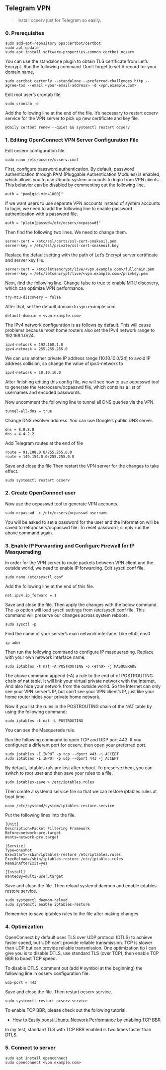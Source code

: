 ## Telegram VPN
> Install ocserv just for Telegram so easily.

### 0. Prerequisites

```
sudo add-apt-repository ppa:certbot/certbot
sudo apt update
sudo apt install software-properties-common certbot ocserv
```

You can use the standalone plugin to obtain TLS certificate from Let’s Encrypt. Run the following command. Don’t forget to set A record for your domain name.

```
sudo certbot certonly --standalone --preferred-challenges http --agree-tos --email <your-email-address> -d <vpn.example.com>
```

Edit root user’s crontab file.

```
sudo crontab -e
```

Add the following line at the end of the file. It’s necessary to restart ocserv service for the VPN server to pick up new certificate and key file.

```
@daily certbot renew --quiet && systemctl restart ocserv
```

### 1. Editing OpenConnect VPN Server Configuration File

Edit ocserv configuration file.

```
sudo nano /etc/ocserv/ocserv.conf
```

First, configure password authentication. By default, password authentication through PAM (Pluggable Authentication Modules) is enabled, which allows you to use Ubuntu system accounts to login from VPN clients. This behavior can be disabled by commenting out the following line.

```
auth = "pam[gid-min=1000]"
```

If we want users to use separate VPN accounts instead of system accounts to login, we need to add the following line to enable password authentication with a password file.

```
auth = "plain[passwd=/etc/ocserv/ocpasswd]"
```

Then find the following two lines. We need to change them.

```
server-cert = /etc/ssl/certs/ssl-cert-snakeoil.pem
server-key = /etc/ssl/private/ssl-cert-snakeoil.key
```

Replace the default setting with the path of Let’s Encrypt server certificate and server key file.

```
server-cert = /etc/letsencrypt/live/<vpn.example.com>/fullchain.pem
server-key = /etc/letsencrypt/live/<vpn.example.com>/privkey.pem
```

Next, find the following line. Change false to true to enable MTU discovery, which can optimize VPN performance.

```
try-mtu-discovery = false
```

After that, set the default domain to vpn.example.com.

```
default-domain = <vpn.example.com>
```

The IPv4 network configuration is as follows by default. This will cause problems because most home routers also set the IPv4 network range to 192.168.1.0/24.

```
ipv4-network = 192.168.1.0
ipv4-netmask = 255.255.255.0
```

We can use another private IP address range (10.10.10.0/24) to avoid IP address collision, so change the value of ipv4-network to

```
ipv4-network = 10.10.10.0
```

After finishing editing this config file, we will see how to use ocpasswd tool to generate the /etc/ocserv/ocpasswd file, which contains a list of usernames and encoded passwords.

Now uncomment the following line to tunnel all DNS queries via the VPN.

```
tunnel-all-dns = true
```

Change DNS resolver address. You can use Google’s public DNS server.

```
dns = 8.8.8.8
dns = 4.4.2.2
```

Add Telegram routes at the end of file

```
route = 91.108.0.0/255.255.0.0
route = 149.154.0.0/255.255.0.0
```

Save and close the file  Then restart the VPN server for the changes to take effect.

```
sudo systemctl restart ocserv
```

### 2. Create OpenConnect user

Now use the ocpasswd tool to generate VPN accounts.

```
sudo ocpasswd -c /etc/ocserv/ocpasswd username
```

You will be asked to set a password for the user and the information will be saved to /etc/ocserv/ocpasswd file. To reset password, simply run the above command again.

### 3. Enable IP Forwarding and Configure Firewall for IP Masquerading

In order for the VPN server to route packets between VPN client and the outside world, we need to enable IP forwarding. Edit sysctl.conf file.

```
sudo nano /etc/sysctl.conf
```

Add the following line at the end of this file.

```
net.ipv4.ip_forward = 1
```

Save and close the file. Then apply the changes with the below command. The -p option will load sysctl settings from /etc/sysctl.conf file. This command will preserve our changes across system reboots.

```
sudo sysctl -p
```

Find the name of your server’s main network interface. Like eth0, ens0

```
ip addr
```

Then run the following command to configure IP masquerading. Replace <eth0> with your own network interface name.

```
sudo iptables -t nat -A POSTROUTING -o <eth0> -j MASQUERADE
```

The above command append (-A) a rule to the end of of POSTROUTING chain of nat table. It will link your virtual private network with the Internet. And also hide your network from the outside world. So the Internet can only see your VPN server’s IP, but can’t see your VPN client’s IP, just like your home router hides your private home network.

Now if you list the rules in the POSTROUTING chain of the NAT table by using the following command:

```
sudo iptables -t nat -L POSTROUTING
```

You can see the Masquerade rule.

Run the following command to open TCP and UDP port 443. If you configured a different port for ocserv, then open your preferred port.

```
sudo iptables -I INPUT -p tcp --dport 443 -j ACCEPT
sudo iptables -I INPUT -p udp --dport 443 -j ACCEPT
```

By default, iptables ruls are lost after reboot. To preserve them, you can switch to root user and then save your rules to a file.

```
sudo iptables-save > /etc/iptables.rules
```

Then create a systemd service file so that we can restore iptables rules at boot time.

```
nano /etc/systemd/system/iptables-restore.service
```

Put the following lines into the file.

```
[Unit]
Description=Packet Filtering Framework
Before=network-pre.target
Wants=network-pre.target

[Service]
Type=oneshot
ExecStart=/sbin/iptables-restore /etc/iptables.rules
ExecReload=/sbin/iptables-restore /etc/iptables.rules
RemainAfterExit=yes

[Install]
WantedBy=multi-user.target
```

Save and close the file. Then reload systemd daemon and enable iptables-restore service.

```
sudo systemctl daemon-reload
sudo systemctl enable iptables-restore
```

Remember to save iptables rules to the file after making changes.

### 4. Optimization

OpenConnect by default uses TLS over UDP protocol (DTLS) to achieve faster speed, but UDP can’t provide reliable transmission. TCP is slower than UDP but can provide reliable transmission. One optimization tip I can give you is to disable DTLS, use standard TLS (over TCP), then enable TCP BBR to boost TCP speed.

To disable DTLS, comment out (add # symbol at the beginning) the following line in ocserv configuration file.

```
udp-port = 443
```

Save and close the file. Then restart ocserv service.

```
sudo systemctl restart ocserv.service
```

To enable TCP BBR, please check out the following tutorial.

- [How to Easily boost Ubuntu Network Performance by enabling TCP BBR](https://www.linuxbabe.com/ubuntu/enable-google-tcp-bbr-ubuntu)

In my test, standard TLS with TCP BBR enabled is two times faster than DTLS.

### 5. Connect to server

```
sudo apt install openconnect
sudo openconnect <vpn.example.com>
```

